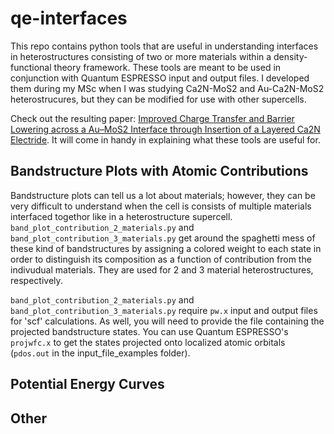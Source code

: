 # qe-interfaces

This repo contains python tools that are useful in understanding interfaces in heterostructures consisting of two or more materials within a density-functional theory framework. These tools are meant to be used in conjunction with Quantum ESPRESSO input and output files. I developed them during my MSc when I was studying Ca2N-MoS2 and Au-Ca2N-MoS2 heterostrucures, but they can be modified for use with other supercells. 

Check out the resulting paper: [Improved Charge Transfer and Barrier Lowering across a Au–MoS2 Interface through Insertion of a Layered Ca2N Electride](https://doi-org.ezproxy.library.dal.ca/10.1021/acs.jpcc.1c02142). It will come in handy in explaining what these tools are useful for.


## Bandstructure Plots with Atomic Contributions

Bandstructure plots can tell us a lot about materials; however, they can be very difficult to understand when the cell is consists of multiple materials interfaced togethor like in a heterostructure supercell. `band_plot_contribution_2_materials.py` and `band_plot_contribution_3_materials.py` get around the spaghetti mess of these kind of bandstructures by assigning a colored weight to each state in order to distinguish its composition as a function of contribution from the indivudual materials. They are used for 2 and 3 material heterostructures, respectively.

`band_plot_contribution_2_materials.py` and `band_plot_contribution_3_materials.py` require `pw.x` input and output files for 'scf' calculations. As well, you will need to provide the file containing the projected bandstructure states. You can use Quantum ESPRESSO's `projwfc.x` to get the states projected onto localized atomic orbitals (`pdos.out` in the input_file_examples folder). 

## Potential Energy Curves

## Other
